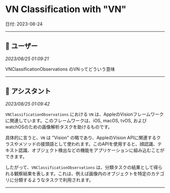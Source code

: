 # VN Classification with "VN"

日付: 2023-08-24

---

## 👤 ユーザー
*2023/08/25 01:09:21*

VNClassificationObservations のVNってどういう意味

---

## 🤖 アシスタント
*2023/08/25 01:09:42*

`VNClassificationObservations` における `VN` は、AppleのVisionフレームワークに関連しています。このフレームワークは、iOS, macOS, tvOS, および watchOSのための画像解析タスクを助けるものです。

具体的に言うと、`VN` は "Vision" の略であり、AppleのVision APIに関連するクラスやメソッドの接頭語として使われます。このAPIを使用すると、顔認識、テキスト認識、オブジェクト検出などの機能をアプリケーションに組み込むことができます。

したがって、`VNClassificationObservations` は、分類タスクの結果として得られる観察結果を表します。これは、例えば画像内のオブジェクトを特定のカテゴリに分類するようなタスクで利用されます。

---
